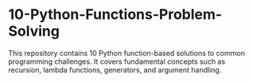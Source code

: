 # 10-Python-Functions-Problem-Solving
This repository contains 10 Python function-based solutions to common programming challenges. It covers fundamental concepts such as recursion, lambda functions, generators, and argument handling.
